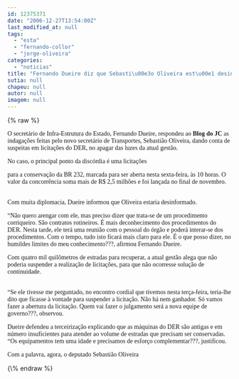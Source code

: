 ```yaml
---
id: 12375371
date: "2006-12-27T13:54:00Z"
last_modified_at: null
tags:
  - "esta"
  - "fernando-collor"
  - "jorge-oliveira"
categories:
  - "noticias"
title: "Fernando Dueire diz que Sebasti\u00e3o Oliveira est\u00e1 desinformado sobre as licita\u00e7\u00f5es do DER"
sutia: null
chapeu: null
autor: null
imagem: null
---
```

{\% raw %}
<p><P><FONT face=Verdana>O secretário de Infra-Estrutura do Estado, Fernando Dueire, respondeu ao <STRONG>Blog do JC</STRONG> as indagações feitas pelo novo secretário de Transportes, Sebastião Oliveira, dando conta de suspeitas em licitações do DER, no apagar das luzes da atual gestão. </FONT></P></p>
<p><P><FONT face=Verdana>No caso, o principal ponto da discórdia é uma licitações</p>
<p> para a conservação da BR 232, marcada para ser aberta nesta sexta-feira, às 10 horas. O valor da concorrência soma mais de R$ 2,5 milhões e foi lançada no final de novembro.</FONT></P><FONT face=Verdana></p>
<p><P><BR>Com muita diplomacia, Dueire informou que Oliveira estaria desinformado. </P></p>
<p><P></FONT><FONT face=Verdana>“Não quero arengar com ele, mas preciso dizer que trata-se de um procedimento corriqueiro. São contratos rotineiros. É mais deconhecimento dos procedimentos do DER. Nesta tarde, ele terá uma reunião com o pessoal do órgão e poderá interar-se dos procedimentos. Com o tempo, tudo isto ficará mais claro para ele. É o que posso dizer, no humildes limites do meu conhecimento???, afirmou Fernando Dueire.<BR></P></FONT></p>
<p><P><FONT face=Verdana>Com quatro mil quilômetros de estradas para recuperar, a atual gestão alega que não poderia suspender a realização de licitações, para que não ocorresse solução de continuidade.</FONT></P></p>
<p><P><FONT face=Verdana><BR>“Se ele tivesse me perguntado, no encontro cordial que tivemos nesta terça-feira, teria-lhe dito que ficasse à vontade para suspender a licitação. Não há nem ganhador. Só vamos fazer a abertura da licitação. Quem vai fazer o julgamento será a nova equipe de governo???, observou.<BR></P></FONT></p>
<p><P><FONT face=Verdana>Dueire defendeu a terceirização explicando que as máquinas do DER são antigas e em número insuficientes para atender ao volume de estradas que precisam ser conservadas. “Os equipamentos tem uma idade e precisamos de esforço complementar???, justificou.</FONT></P></p>
<p><P><FONT face=Verdana>Com a palavra, agora, o deputado Sebastião Oliveira</FONT></P> </p>
{\% endraw %}